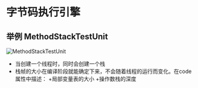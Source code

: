 # 字节码执行引擎
## 举例 MethodStackTestUnit
![MethodStackTestUnit](https://i.niupic.com/images/2019/09/15/_310.png)

+ 当创建一个线程时，同时会创建一个栈
+ 栈帧的大小在编译阶段就能确定下来，不会随着线程的运行而变化。在code属性中描述：
    +局部变量表的大小
    +操作数栈的深度